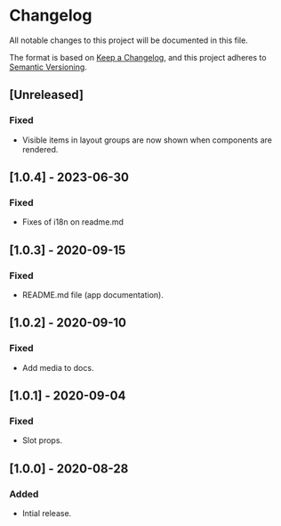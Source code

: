 # Changelog

All notable changes to this project will be documented in this file.

The format is based on [Keep a Changelog](https://keepachangelog.com/en/1.0.0/),
and this project adheres to [Semantic Versioning](https://semver.org/spec/v2.0.0.html).

## [Unreleased]

### Fixed

- Visible items in layout groups are now shown when components are rendered. 

## [1.0.4] - 2023-06-30

### Fixed

- Fixes of i18n on readme.md

## [1.0.3] - 2020-09-15
### Fixed
- README.md file (app documentation).

## [1.0.2] - 2020-09-10

### Fixed

- Add media to docs.

## [1.0.1] - 2020-09-04

### Fixed

- Slot props.

## [1.0.0] - 2020-08-28

### Added

- Intial release.
